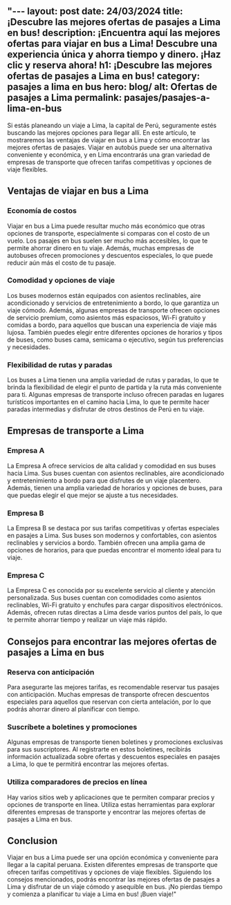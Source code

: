 "---
layout: post
date: 24/03/2024
title: ¡Descubre las mejores ofertas de pasajes a Lima en bus!
description: ¡Encuentra aquí las mejores ofertas para viajar en bus a Lima! Descubre una experiencia única y ahorra tiempo y dinero. ¡Haz clic y reserva ahora!
h1: ¡Descubre las mejores ofertas de pasajes a Lima en bus!
category: pasajes a lima en bus
hero: blog/
alt: Ofertas de pasajes a Lima
permalink: pasajes/pasajes-a-lima-en-bus
---
Si estás planeando un viaje a Lima, la capital de Perú, seguramente estés buscando las mejores opciones para llegar allí. En este artículo, te mostraremos las ventajas de viajar en bus a Lima y cómo encontrar las mejores ofertas de pasajes. Viajar en autobús puede ser una alternativa conveniente y económica, y en Lima encontrarás una gran variedad de empresas de transporte que ofrecen tarifas competitivas y opciones de viaje flexibles.

## Ventajas de viajar en bus a Lima

### Economía de costos

Viajar en bus a Lima puede resultar mucho más económico que otras opciones de transporte, especialmente si comparas con el costo de un vuelo. Los pasajes en bus suelen ser mucho más accesibles, lo que te permite ahorrar dinero en tu viaje. Además, muchas empresas de autobuses ofrecen promociones y descuentos especiales, lo que puede reducir aún más el costo de tu pasaje.

### Comodidad y opciones de viaje

Los buses modernos están equipados con asientos reclinables, aire acondicionado y servicios de entretenimiento a bordo, lo que garantiza un viaje cómodo. Además, algunas empresas de transporte ofrecen opciones de servicio premium, como asientos más espaciosos, Wi-Fi gratuito y comidas a bordo, para aquellos que buscan una experiencia de viaje más lujosa. También puedes elegir entre diferentes opciones de horarios y tipos de buses, como buses cama, semicama o ejecutivo, según tus preferencias y necesidades.

### Flexibilidad de rutas y paradas

Los buses a Lima tienen una amplia variedad de rutas y paradas, lo que te brinda la flexibilidad de elegir el punto de partida y la ruta más conveniente para ti. Algunas empresas de transporte incluso ofrecen paradas en lugares turísticos importantes en el camino hacia Lima, lo que te permite hacer paradas intermedias y disfrutar de otros destinos de Perú en tu viaje.

## Empresas de transporte a Lima

### Empresa A

La Empresa A ofrece servicios de alta calidad y comodidad en sus buses hacia Lima. Sus buses cuentan con asientos reclinables, aire acondicionado y entretenimiento a bordo para que disfrutes de un viaje placentero. Además, tienen una amplia variedad de horarios y opciones de buses, para que puedas elegir el que mejor se ajuste a tus necesidades.

### Empresa B

La Empresa B se destaca por sus tarifas competitivas y ofertas especiales en pasajes a Lima. Sus buses son modernos y confortables, con asientos reclinables y servicios a bordo. También ofrecen una amplia gama de opciones de horarios, para que puedas encontrar el momento ideal para tu viaje.

### Empresa C

La Empresa C es conocida por su excelente servicio al cliente y atención personalizada. Sus buses cuentan con comodidades como asientos reclinables, Wi-Fi gratuito y enchufes para cargar dispositivos electrónicos. Además, ofrecen rutas directas a Lima desde varios puntos del país, lo que te permite ahorrar tiempo y realizar un viaje más rápido.

## Consejos para encontrar las mejores ofertas de pasajes a Lima en bus

### Reserva con anticipación

Para asegurarte las mejores tarifas, es recomendable reservar tus pasajes con anticipación. Muchas empresas de transporte ofrecen descuentos especiales para aquellos que reservan con cierta antelación, por lo que podrás ahorrar dinero al planificar con tiempo.

### Suscríbete a boletines y promociones

Algunas empresas de transporte tienen boletines y promociones exclusivas para sus suscriptores. Al registrarte en estos boletines, recibirás información actualizada sobre ofertas y descuentos especiales en pasajes a Lima, lo que te permitirá encontrar las mejores ofertas.

### Utiliza comparadores de precios en línea

Hay varios sitios web y aplicaciones que te permiten comparar precios y opciones de transporte en línea. Utiliza estas herramientas para explorar diferentes empresas de transporte y encontrar las mejores ofertas de pasajes a Lima en bus.

## Conclusion

Viajar en bus a Lima puede ser una opción económica y conveniente para llegar a la capital peruana. Existen diferentes empresas de transporte que ofrecen tarifas competitivas y opciones de viaje flexibles. Siguiendo los consejos mencionados, podrás encontrar las mejores ofertas de pasajes a Lima y disfrutar de un viaje cómodo y asequible en bus. ¡No pierdas tiempo y comienza a planificar tu viaje a Lima en bus! ¡Buen viaje!"